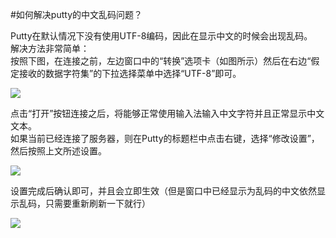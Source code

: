 <!-- --- tag:  linux putty -->


<!-- --- title: 如何解决putty的中文乱码问题？ -->
#如何解决putty的中文乱码问题？

Putty在默认情况下没有使用UTF-8编码，因此在显示中文的时候会出现乱码。<br>
解决方法非常简单：<br>
按照下图，在连接之前，左边窗口中的“转换”选项卡（如图所示）然后在右边“假定接收的数据字符集”的下拉选择菜单中选择“UTF-8”即可。

![](http://kb.51hosting.com/kb/puttyutf81.png)


点击“打开”按钮连接之后，将能够正常使用输入法输入中文字符并且正常显示中文文本。<br>
如果当前已经连接了服务器，则在Putty的标题栏中点击右键，选择“修改设置”，然后按照上文所述设置。<br>

![](http://kb.51hosting.com/kb/puttyutf82.png)

设置完成后确认即可，并且会立即生效（但是窗口中已经显示为乱码的中文依然显示乱码，只需要重新刷新一下就行）

![](http://kb.51hosting.com/kb/puttyutf83.png)
